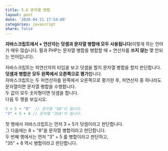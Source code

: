 ```yaml
---
title: 5.6 문자열 병합
layout: post
date: '2020-04-21 17:54:00'
categories: javascript
share: false
---
```


**자바스크립트에서 + 연산자는 덧셈과 문자열 병합에 모두 사용됩니다**(이렇게 하는 언어가 매우 많습니다. 펄과 PHP는 문자열 병합을 병합할 때 + 연산자를 **쓰지 않는** 몇 안되는 언어입니다).

자바스크립트는 피연산자의 타입을 보고 덧셈을 할지 문자열 병합을 할지 판단합니다.  
**덧셈과 병합은 모두 왼쪽에서 오른쪽으로 평가**합니다.  
자바스크립트는 두 피연산자를 왼쪽에서 오른쪽으로 평가한 후, 피연산자 중 하나라도 문자열이면 문자열 병합을 수행합니다.  
두 값이 모두 숫자형이면 덧셈을 합니다.  
다음 두 행을 보십시오.

```javascript
3 + 5 + "8"  // 문자열 "88"이 됩니다.
"3" + 5 + 8 // 문자열 "358"이 됩니다.
```

첫 행에서 자바스크립트는 먼저 3 + 5가 덧셈이라고 판단합니다.  
그 다음에는 8 + "8"을 문자열 병합이라고 판단합니다.  
두 번째 행에서는 먼저 "3" + 5 를 병합이라고 판단하고,  
"35" + 8 역시 병합이라고 판단합니다.